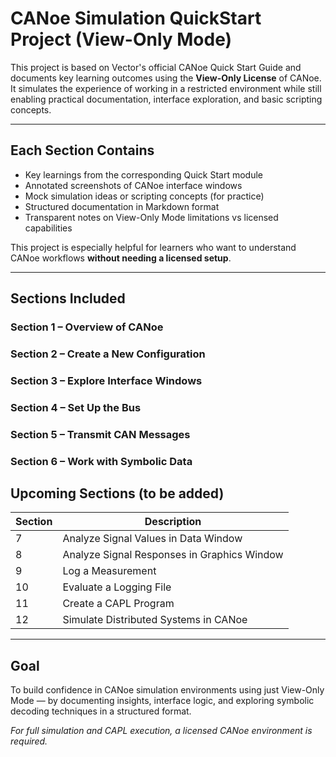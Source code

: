 # CANoe Simulation QuickStart Project (View-Only Mode)

This project is based on Vector's official CANoe Quick Start Guide and documents key learning outcomes using the **View-Only License** of CANoe. It simulates the experience of working in a restricted environment while still enabling practical documentation, interface exploration, and basic scripting concepts.

---

## Each Section Contains

- Key learnings from the corresponding Quick Start module  
- Annotated screenshots of CANoe interface windows  
- Mock simulation ideas or scripting concepts (for practice)  
- Structured documentation in Markdown format  
- Transparent notes on View-Only Mode limitations vs licensed capabilities  

This project is especially helpful for learners who want to understand CANoe workflows **without needing a licensed setup**.

---

## Sections Included

###  Section 1 – Overview of CANoe  
###  Section 2 – Create a New Configuration  
###  Section 3 – Explore Interface Windows  
###  Section 4 – Set Up the Bus  
###  Section 5 – Transmit CAN Messages  
###  Section 6 – Work with Symbolic Data 

## Upcoming Sections (to be added)

| Section | Description |
|--------|-------------|
| 7 | Analyze Signal Values in Data Window |
| 8 | Analyze Signal Responses in Graphics Window |
| 9 | Log a Measurement |
| 10 | Evaluate a Logging File |
| 11 | Create a CAPL Program |
| 12 | Simulate Distributed Systems in CANoe |

---

## Goal

To build confidence in CANoe simulation environments using just View-Only Mode — by documenting insights, interface logic, and exploring symbolic decoding techniques in a structured format.

 *For full simulation and CAPL execution, a licensed CANoe environment is required.*


